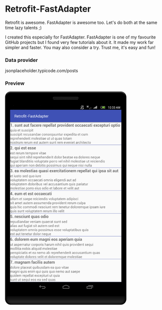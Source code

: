 # Retrofit-FastAdapter
Retrofit is awesome. FastAdapter is awesome too. Let's do both at the same time lazy talents ;)

I created this especially for FastAdapter. FastAdapter is one of my favourite GitHub projects but I found very few tutorials about it. It made my work far simpler and faster. You may also consider a try. Trust me, it's easy and fun!


### Data provider
jsonplaceholder.typicode.com/posts


### Preview
<img src="Screenshot.png" alt="Screenshot" width= "400" height= "700"/>
